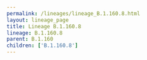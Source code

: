 ```yaml
---
permalink: /lineages/lineage_B.1.160.8.html
layout: lineage_page
title: Lineage B.1.160.8
lineage: B.1.160.8
parent: B.1.160
children: ['B.1.160.8']
---
```

